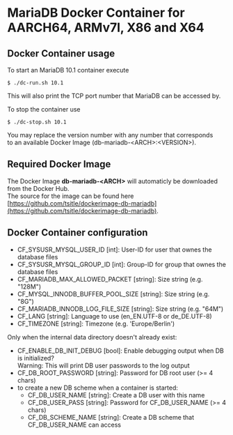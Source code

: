 # MariaDB Docker Container for AARCH64, ARMv7l, X86 and X64

## Docker Container usage
To start an MariaDB 10.1 container execute

```
$ ./dc-run.sh 10.1

```

This will also print the TCP port number that MariaDB can be accessed by.

To stop the container use

```
$ ./dc-stop.sh 10.1

```

You may replace the version number with any number that corresponds  
to an available Docker Image (db-mariadb-\<ARCH\>:\<VERSION\>).

## Required Docker Image
The Docker Image **db-mariadb-\<ARCH\>** will automaticly be downloaded from the Docker Hub.  
The source for the image can be found here [https://github.com/tsitle/dockerimage-db-mariadb](https://github.com/tsitle/dockerimage-db-mariadb).

## Docker Container configuration
- CF\_SYSUSR\_MYSQL\_USER\_ID [int]: User-ID for user that ownes the database files
- CF\_SYSUSR\_MYSQL\_GROUP\_ID [int]: Group-ID for group that ownes the database files
- CF\_MARIADB\_MAX\_ALLOWED\_PACKET [string]: Size string (e.g. "128M")
- CF\_MYSQL\_INNODB\_BUFFER\_POOL\_SIZE [string]: Size string (e.g. "8G")
- CF\_MARIADB\_INNODB\_LOG\_FILE\_SIZE [string]: Size string (e.g. "64M")
- CF\_LANG [string]: Language to use (en\_EN.UTF-8 or de\_DE.UTF-8)
- CF\_TIMEZONE [string]: Timezone (e.g. 'Europe/Berlin')

Only when the internal data directory doesn't already exist:

- CF\_ENABLE\_DB\_INIT\_DEBUG [bool]: Enable debugging output when DB is initialized?  
Warning: This will print DB user passwords to the log output
- CF\_DB\_ROOT\_PASSWORD [string]: Password for DB root user (>= 4 chars)
- to create a new DB scheme when a container is started:
	- CF\_DB\_USER\_NAME [string]: Create a DB user with this name
	- CF\_DB\_USER\_PASS [string]: Password for CF\_DB\_USER\_NAME (>= 4 chars)
	- CF\_DB\_SCHEME\_NAME [string]: Create a DB scheme that CF\_DB\_USER\_NAME can access
